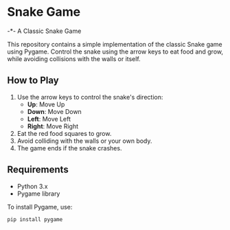 # Snake Game
-*- A Classic Snake Game 

This repository contains a simple implementation of the classic Snake game using Pygame. Control the snake using the arrow keys to eat food and grow, while avoiding collisions with the walls or itself.

## How to Play

1. Use the arrow keys to control the snake's direction:
   - **Up**: Move Up
   - **Down**: Move Down
   - **Left**: Move Left
   - **Right**: Move Right
2. Eat the red food squares to grow.
3. Avoid colliding with the walls or your own body.
4. The game ends if the snake crashes.

## Requirements

- Python 3.x
- Pygame library

To install Pygame, use:
```bash
pip install pygame
